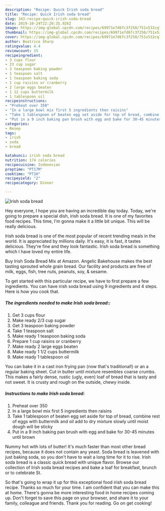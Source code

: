 ```yaml
---
description: "Recipe: Quick Irish soda bread"
title: "Recipe: Quick Irish soda bread"
slug: 343-recipe-quick-irish-soda-bread
date: 2019-10-24T22:20:35.926Z
image: https://img-global.cpcdn.com/recipes/69971e7d6fc3f250/751x532cq70/irish-soda-bread-recipe-main-photo.jpg
thumbnail: https://img-global.cpcdn.com/recipes/69971e7d6fc3f250/751x532cq70/irish-soda-bread-recipe-main-photo.jpg
cover: https://img-global.cpcdn.com/recipes/69971e7d6fc3f250/751x532cq70/irish-soda-bread-recipe-main-photo.jpg
author: Beatrice Sharp
ratingvalue: 4.4
reviewcount: 15
recipeingredient:
- 3 cups flour
- 23 cup sugar
- 3 teaspoon baking powder
- 1 teaspoon salt
- 1 teaspoon baking soda
- 1 cup raisins or cranberry
- 2 large eggs beaten
- 1 12 cups buttermilk
- 1 tablespoon oil
recipeinstructions:
- "Preheat over 350"
- "In a large bowl mix first 5 ingredients then raisins"
- "Take 1 tablespoon of beaten egg set aside for top of bread, combine rest of eggs with buttermilk and oil add to dry mixture slowly until moist dough will be sticky"
- "Put in a 9 inch baking pan brush with egg and bake for 30-45 minutes until brown"
categories:
- Resep
tags:
- irish
- soda
- bread

katakunci: irish soda bread
nutrition: 174 calories
recipecuisine: Indonesian
preptime: "PT17M"
cooktime: "PT1H"
recipeyield: "2"
recipecategory: Dinner

---
```



![Irish soda bread](https://img-global.cpcdn.com/recipes/69971e7d6fc3f250/751x532cq70/irish-soda-bread-recipe-main-photo.jpg)

Hey everyone, I hope you are having an incredible day today. Today, we're going to prepare a special dish, irish soda bread. It is one of my favorites food recipes. This time, I'm gonna make it a little bit unique. This will be really delicious.

Irish soda bread is one of the most popular of recent trending meals in the world. It is appreciated by millions daily. It's easy, it is fast, it tastes delicious. They're fine and they look fantastic. Irish soda bread is something which I have loved my entire life.

Buy Irish Soda Bread Mix at Amazon. Angelic Bakehouse makes the best tasting sprouted whole grain bread. Our facility and products are free of milk, eggs, fish, tree nuts, peanuts, soy, &amp; sesame.


To get started with this particular recipe, we have to first prepare a few ingredients. You can have irish soda bread using 9 ingredients and 4 steps. Here is how you cook that.

##### The ingredients needed to make Irish soda bread::

1. Get 3 cups flour
1. Make ready 2/3 cup sugar
1. Get 3 teaspoon baking powder
1. Take 1 teaspoon salt
1. Make ready 1 teaspoon baking soda
1. Prepare 1 cup raisins or cranberry
1. Make ready 2 large eggs beaten
1. Make ready 1 1/2 cups buttermilk
1. Make ready 1 tablespoon oil


You can bake it in a cast iron frying pan (now that&#39;s traditional!) or an a regular baking sheet. Cut in butter until mixture resembles coarse crumbs. This makes a fairly dense, rustic (ugly, even) loaf of bread that is tasty and not sweet. It is crusty and rough on the outside, chewy inside. 

##### Instructions to make Irish soda bread:

1. Preheat over 350
1. In a large bowl mix first 5 ingredients then raisins
1. Take 1 tablespoon of beaten egg set aside for top of bread, combine rest of eggs with buttermilk and oil add to dry mixture slowly until moist dough will be sticky
1. Put in a 9 inch baking pan brush with egg and bake for 30-45 minutes until brown


Nummy hot with lots of butter! It&#39;s much faster than most other bread recipes, because it does not contain any yeast. Soda bread is leavened with just baking soda, so you don&#39;t have to wait a long time for it to rise. Irish soda bread is a classic quick bread with unique flavor. Browse our collection of Irish soda bread recipes and bake a loaf for breakfast, brunch or to celebrate St. 

So that's going to wrap it up for this exceptional food irish soda bread recipe. Thanks so much for your time. I am confident that you can make this at home. There's gonna be more interesting food in home recipes coming up. Don't forget to save this page on your browser, and share it to your family, colleague and friends. Thank you for reading. Go on get cooking!
